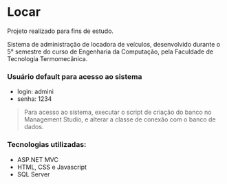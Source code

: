 # Locar
Projeto realizado para fins de estudo.

Sistema de administração de locadora de veículos, desenvolvido durante o 5° semestre do curso de Engenharia da Computação, pela Faculdade de Tecnologia Termomecânica.

### Usuário default para acesso ao sistema
- login: admini
- senha: 1234

> Para acesso ao sistema, executar o script de criação do banco no Management Studio, e alterar a classe de conexão com o banco de dados.

### Tecnologias utilizadas:
- ASP.NET MVC
- HTML, CSS e Javascript
- SQL Server
